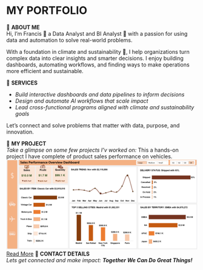 # MY PORTFOLIO
🔹 **ABOUT ME**  
Hi, I’m Francis 🙋 a Data Analyst and BI Analyst 🤖 with a passion for using data and automation to solve real-world problems.

With a foundation in climate and sustainability 🌱, I help organizations turn complex data into clear insights and smarter decisions. I enjoy building dashboards, automating workflows, and finding ways to make operations more efficient and sustainable.

🔹 **SERVICES**  
- *Build interactive dashboards and data pipelines to inform decisions*  
- *Design and automate AI workflows that scale impact*  
- *Lead cross-functional programs aligned with climate and sustainability goals*

Let’s connect and solve problems that matter with data, purpose, and innovation.

🔹 **MY PROJECT**  
*Take a glimpse on some few projects I'v worked on:*
This a hands-on project I have complete of product sales performance on vehicles. 
  ![image](Dashboard.png)
[Read More](https://github.com/Partron1/Sales_performance)
🔹 **CONTACT DETAILS**  
*Lets get connected and make impact: **Together We Can Do Great Things!***
